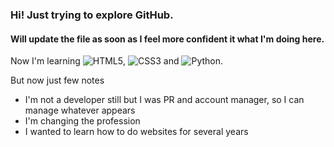 ### Hi! Just trying to explore GitHub.
#### Will update the file as soon as I feel more confident it what I'm doing here.
Now I'm learning ![HTML5](https://img.shields.io/badge/html5-%23E34F26.svg?style=for-the-badge&logo=html5&logoColor=white), ![CSS3](https://img.shields.io/badge/css3-%231572B6.svg?style=for-the-badge&logo=css3&logoColor=white) and ![Python](https://img.shields.io/badge/python-3670A0?style=for-the-badge&logo=python&logoColor=ffdd54). 

But now just few notes

- I'm not a developer still but I was PR and account manager, so I can manage whatever appears
- I'm changing the profession
- I wanted to learn how to do websites for several years

